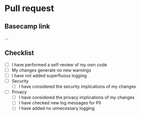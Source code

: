 # Pull request

## Basecamp link

...

## Checklist

- [ ] I have performed a self-review of my own code
- [ ] My changes generate no new warnings
- [ ] I have not added superfluous logging
- [ ] Security
  - [ ] I have considered the security implications of my changes
- [ ] Privacy
  - [ ] I have considered the privacy implications of my changes
  - [ ] I have checked new log messages for PII
  - [ ] I have added no unnecessary logging
